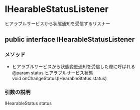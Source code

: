 # IHearableStatusListener
ヒアラブルサービスから状態通知を受信するリスナー
## public interface IHearableStatusListener

### メソッド
* ヒアラブルサービスから状態変更通知を受信した際に呼ばれる<br>@param status ヒアラブルサービス状態<br>void onChangeStatus(IHearableStatus status)
### 引数の説明
IHearableStatus status